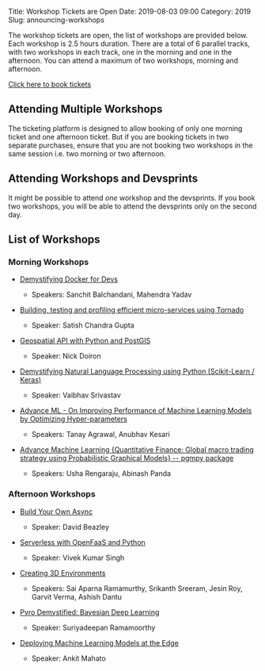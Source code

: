 Title: Workshop Tickets are Open
Date: 2019-08-03 09:00
Category: 2019
Slug: announcing-workshops

The workshop tickets are open, the list of workshops are provided
below. Each workshop is 2.5 hours duration. There are a total of 6
parallel tracks, with two workshops in each track, one in the morning
and one in the afternoon. You can attend a maximum of two workshops,
morning and afternoon.

[Click here to book
tickets](https://www.townscript.com/e/pycon-india-2019/booking)

## Attending Multiple Workshops

The ticketing platform is designed to allow booking of only one
morning ticket and one afternoon ticket. But if you are booking
tickets in two separate purchases, ensure that you are not booking two
workshops in the same session i.e. two morning or two afternoon.

## Attending Workshops and Devsprints

It might be possible to attend *one* workshop and the devsprints. If
you book two workshops, you will be able to attend the devsprints only
on the second day.

<!-- PELICAN_END_SUMMARY -->

## List of Workshops

### Morning Workshops

  * [Demystifying Docker for Devs](https://in.pycon.org/cfp/workshops-2019/proposals/demystifying-docker-for-devs~e9WPb/)

    - Speakers: Sanchit Balchandani, Mahendra Yadav

  * [Building, testing and profiling efficient micro-services using Tornado](https://in.pycon.org/cfp/workshops-2019/proposals/building-testing-and-profiling-efficient-micro-services-using-tornado~e9vxa/)

    - Speaker: Satish Chandra Gupta

  * [Geospatial API with Python and PostGIS](https://in.pycon.org/cfp/workshops-2019/proposals/geospatial-api-with-python-and-postgis~bmm0b/)

    - Speaker: Nick Doiron

  * [Demystifying Natural Language Processing using Python (Scikit-Learn / Keras)](https://in.pycon.org/cfp/workshops-2019/proposals/demystifying-natural-language-processing-using-python-scikit-learn-keras~eg46a/)

    - Speaker: Vaibhav Srivastav

  * [Advance ML - On Improving Performance of Machine Learning Models by Optimizing Hyper-parameters](https://in.pycon.org/cfp/workshops-2019/proposals/advance-ml-on-improving-performance-of-machine-learning-models-by-optimizing-hyper-parameters~bYPpa/)
  
    - Speakers: Tanay Agrawal, Anubhav Kesari

  * [Advance Machine Learning {Quantitative Finance: Global macro trading strategy using Probabilistic Graphical Models} -- pgmpy package](https://in.pycon.org/cfp/workshops-2019/proposals/advance-machine-learning-quantitative-finance-global-macro-trading-strategy-using-probabilistic-graphical-models-pgmpy-package~azJ8a/)

    - Speakers: Usha Rengaraju, Abinash Panda
  
### Afternoon Workshops

  * [Build Your Own Async](https://in.pycon.org/2019/workshop-build-your-own-async.html)

    - Speaker: David Beazley

  * [Serverless with OpenFaaS and Python](https://in.pycon.org/cfp/workshops-2019/proposals/serverless-with-openfaas-and-python~aAkBd/)

    - Speaker: Vivek Kumar Singh

  * [Creating 3D Environments](https://in.pycon.org/cfp/workshops-2019/proposals/creating-3d-environments~dNvKd/)

    - Speakers: Sai Aparna Ramamurthy, Srikanth Sreeram, Jesin Roy,
      Garvit Verma, Ashish Dantu

  * [Pyro Demystified: Bayesian Deep Learning](https://in.pycon.org/cfp/workshops-2019/proposals/pyro-demystified-bayesian-deep-learning~en4lb/)

    - Speaker: Suriyadeepan Ramamoorthy


  * [Deploying Machine Learning Models at the Edge](https://in.pycon.org/cfp/workshops-2019/proposals/deploying-machine-learning-models-at-the-edge~eVq1d/)

    - Speaker: Ankit Mahato

